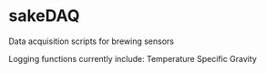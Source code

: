 # sakeDAQ
Data acquisition scripts for brewing sensors

Logging functions currently include:
Temperature
Specific Gravity
